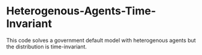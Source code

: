 # Heterogenous-Agents-Time-Invariant
This code solves a government default model with heterogenous agents but the distribution is time-invariant.
